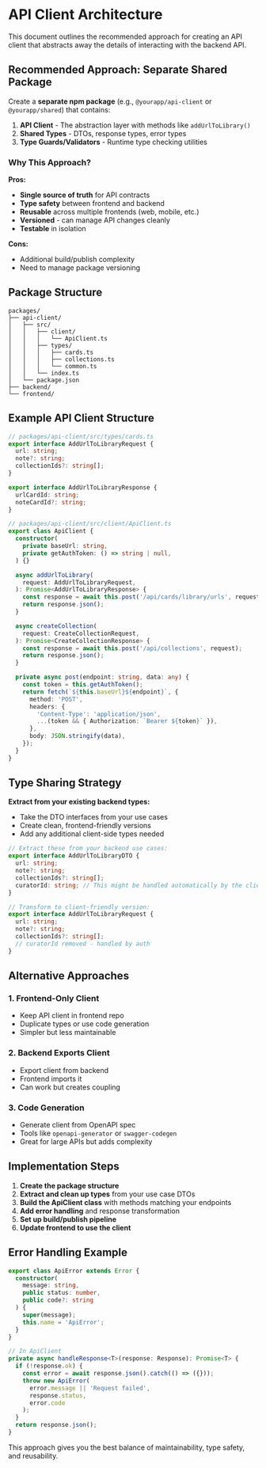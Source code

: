 # API Client Architecture

This document outlines the recommended approach for creating an API client that abstracts away the details of interacting with the backend API.

## Recommended Approach: Separate Shared Package

Create a **separate npm package** (e.g., `@yourapp/api-client` or `@yourapp/shared`) that contains:

1. **API Client** - The abstraction layer with methods like `addUrlToLibrary()`
2. **Shared Types** - DTOs, response types, error types
3. **Type Guards/Validators** - Runtime type checking utilities

### Why This Approach?

**Pros:**

- **Single source of truth** for API contracts
- **Type safety** between frontend and backend
- **Reusable** across multiple frontends (web, mobile, etc.)
- **Versioned** - can manage API changes cleanly
- **Testable** in isolation

**Cons:**

- Additional build/publish complexity
- Need to manage package versioning

## Package Structure

```
packages/
├── api-client/
│   ├── src/
│   │   ├── client/
│   │   │   └── ApiClient.ts
│   │   ├── types/
│   │   │   ├── cards.ts
│   │   │   ├── collections.ts
│   │   │   └── common.ts
│   │   └── index.ts
│   └── package.json
├── backend/
└── frontend/
```

## Example API Client Structure

```typescript
// packages/api-client/src/types/cards.ts
export interface AddUrlToLibraryRequest {
  url: string;
  note?: string;
  collectionIds?: string[];
}

export interface AddUrlToLibraryResponse {
  urlCardId: string;
  noteCardId?: string;
}

// packages/api-client/src/client/ApiClient.ts
export class ApiClient {
  constructor(
    private baseUrl: string,
    private getAuthToken: () => string | null,
  ) {}

  async addUrlToLibrary(
    request: AddUrlToLibraryRequest,
  ): Promise<AddUrlToLibraryResponse> {
    const response = await this.post('/api/cards/library/urls', request);
    return response.json();
  }

  async createCollection(
    request: CreateCollectionRequest,
  ): Promise<CreateCollectionResponse> {
    const response = await this.post('/api/collections', request);
    return response.json();
  }

  private async post(endpoint: string, data: any) {
    const token = this.getAuthToken();
    return fetch(`${this.baseUrl}${endpoint}`, {
      method: 'POST',
      headers: {
        'Content-Type': 'application/json',
        ...(token && { Authorization: `Bearer ${token}` }),
      },
      body: JSON.stringify(data),
    });
  }
}
```

## Type Sharing Strategy

**Extract from your existing backend types:**

- Take the DTO interfaces from your use cases
- Create clean, frontend-friendly versions
- Add any additional client-side types needed

```typescript
// Extract these from your backend use cases:
export interface AddUrlToLibraryDTO {
  url: string;
  note?: string;
  collectionIds?: string[];
  curatorId: string; // This might be handled automatically by the client
}

// Transform to client-friendly version:
export interface AddUrlToLibraryRequest {
  url: string;
  note?: string;
  collectionIds?: string[];
  // curatorId removed - handled by auth
}
```

## Alternative Approaches

### 1. Frontend-Only Client

- Keep API client in frontend repo
- Duplicate types or use code generation
- Simpler but less maintainable

### 2. Backend Exports Client

- Export client from backend
- Frontend imports it
- Can work but creates coupling

### 3. Code Generation

- Generate client from OpenAPI spec
- Tools like `openapi-generator` or `swagger-codegen`
- Great for large APIs but adds complexity

## Implementation Steps

1. **Create the package structure**
2. **Extract and clean up types** from your use case DTOs
3. **Build the ApiClient class** with methods matching your endpoints
4. **Add error handling** and response transformation
5. **Set up build/publish pipeline**
6. **Update frontend to use the client**

## Error Handling Example

```typescript
export class ApiError extends Error {
  constructor(
    message: string,
    public status: number,
    public code?: string
  ) {
    super(message);
    this.name = 'ApiError';
  }
}

// In ApiClient
private async handleResponse<T>(response: Response): Promise<T> {
  if (!response.ok) {
    const error = await response.json().catch(() => ({}));
    throw new ApiError(
      error.message || 'Request failed',
      response.status,
      error.code
    );
  }
  return response.json();
}
```

This approach gives you the best balance of maintainability, type safety, and reusability.
